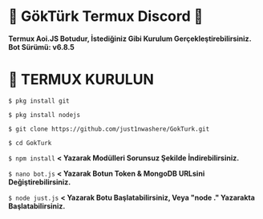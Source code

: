 # 💙 GökTürk Termux Discord 💙
**Termux Aoi.JS Botudur, İstediğiniz Gibi Kurulum Gerçekleştirebilirsiniz.**
**Bot Sürümü: v6.8.5**

# 🎄 TERMUX KURULUN
`$ pkg install git`

`$ pkg install nodejs`

`$ git clone https://github.com/just1nwashere/GokTurk.git`

`$ cd GokTurk`

`$ npm install` **< Yazarak Modülleri Sorunsuz Şekilde İndirebilirsiniz.**

`$ nano bot.js` **< Yazarak Botun Token & MongoDB URLsini Değiştirebilirsiniz.**

`$ node just.js` **< Yazarak Botu Başlatabilirsiniz, Veya "node ." Yazarakta Başlatabilirsiniz.**

